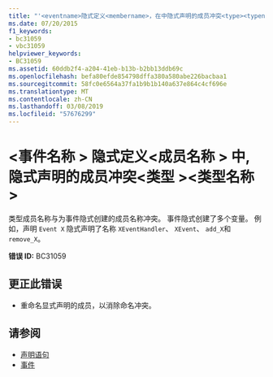 ```yaml
---
title: "'<eventname>隐式定义<membername>，在中隐式声明的成员冲突<type><typename>"
ms.date: 07/20/2015
f1_keywords:
- bc31059
- vbc31059
helpviewer_keywords:
- BC31059
ms.assetid: 60ddb2f4-a204-41eb-b13b-b2bb13ddb69c
ms.openlocfilehash: befa80efde854798dffa380a580abe226bacbaa1
ms.sourcegitcommit: 58fc0e6564a37fa1b9b1b140a637e864c4cf696e
ms.translationtype: MT
ms.contentlocale: zh-CN
ms.lasthandoff: 03/08/2019
ms.locfileid: "57676299"
---
```

# <a name="eventname-implicitly-defines-membername-which-conflicts-with-a-member-implicitly-declared-in-type-typename"></a>\<事件名称 > 隐式定义\<成员名称 > 中, 隐式声明的成员冲突\<类型 >\<类型名称 >

类型成员名称与为事件隐式创建的成员名称冲突。 事件隐式创建了多个变量。 例如，声明 `Event X` 隐式声明了名称 `XEventHandler`、 `XEvent`、 `add_X`和 `remove_X`。

**错误 ID:** BC31059

## <a name="to-correct-this-error"></a>更正此错误

- 重命名显式声明的成员，以消除命名冲突。

## <a name="see-also"></a>请参阅

- [声明语句](~/docs/visual-basic/programming-guide/language-features/statements.md#declaration-statements)
- [事件](../../visual-basic/programming-guide/language-features/events/index.md)
